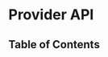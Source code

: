 <script lang="ts">
  import { buildTableOfContent, buildPage } from './../scripts/build';

  export default {
    name: 'Provider Api',
    data() {
      return {
        tableOfContent: [],
        pageContent: {},
      };
    },
    async created() {
      const project = (await import(/* @vite-ignore */ './../build/typedoc-ast.json').then(
        module => module.default,
      )) as ProjectReflection;

      this.tableOfContent = await buildTableOfContent(project, 'Provider Api');
      this.pageContent = await buildPage(project, 'Provider Api', this.tableOfContent);

    },
  };
</script>

# Provider API

## Table of Contents

<TableOfContentComponent :tocData="tableOfContent" />

<PageContentComponent :page="pageContent" />
